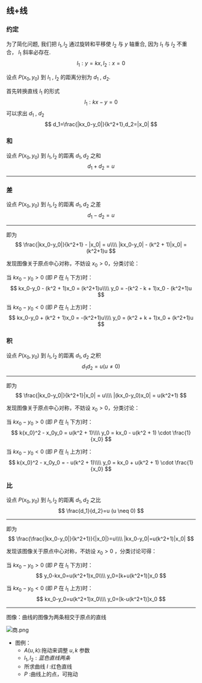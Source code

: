 ## 线+线

### 约定

为了简化问题, 我们把 $l_1,l_2$ 通过旋转和平移使 $l_2$ 与 $y$ 轴重合, 因为 $l_1$ 与 $l_2$ 不重合， $l_1$ 斜率必存在.
$$
l_1:y=kx,l_2:x=0
$$

设点 $P(x_0,y_0)$ 到 $l_1$ , $l_2$ 的距离分别为 $d_1$ , $d_2$.

首先转换直线 $l_1$ 的形式
$$
l_1:kx-y=0
$$
可以求出 $d_1$ , $d_2$ 
$$
d_1=\frac{|kx_0-y_0|}{k^2+1},d_2=|x_0|
$$

### 和

设点 $P(x_0,y_0)$ 到 $l_1,l_2$ 的距离 $d_1,d_2$ 之和
$$
d_1 + d_2 = u
$$

- - -



### 差

设点 $P(x_0,y_0)$ 到 $l_1,l_2$ 的距离 $d_1,d_2$ 之差
$$
d_1 - d_2 = u
$$

- - -
即为
$$
\frac{|kx_0-y_0|}{k^2+1} - |x_0| = u\\\\
|kx_0-y_0| - (k^2 + 1)|x_0| = (k^2+1)u
$$

发现图像关于原点中心对称，不妨设 $x_0 > 0$，分类讨论：

当 $kx_0-y_0 > 0$ (即 $P$ 在 $l_1$ 下方)时：
$$
kx_0-y_0 - (k^2 + 1)x_0 = (k^2+1)u\\\\
y_0 = -(k^2 - k + 1)x_0 - (k^2+1)u
$$

当 $kx_0-y_0 < 0$ (即 $P$ 在 $l_1$ 上方)时：
$$
kx_0-y_0 + (k^2 + 1)x_0 = -(k^2+1)u\\\\
y_0 = (k^2 + k + 1)x_0 + (k^2+1)u
$$

### 积

设点 $P(x_0,y_0)$ 到 $l_1,l_2$ 的距离 $d_1,d_2$ 之积
$$
d_1d_2=u(u \neq 0)
$$
- - -
即为
$$
\frac{|kx_0-y_0|}{k^2+1}|x_0| = u\\\\
|(kx_0-y_0)x_0| = u(k^2+1)
$$

发现图像关于原点中心对称，不妨设 $x_0 > 0$，分类讨论：

当 $kx_0-y_0 > 0$ (即 $P$ 在 $l_1$ 下方)时：
$$
k{x_0}^2 - x_0y_0 = u(k^2 + 1)\\\\
y_0 = kx_0 - u(k^2 + 1) \cdot \frac{1}{x_0}
$$

当 $kx_0-y_0 < 0$ (即 $P$ 在 $l_1$ 上方)时：
$$
k{x_0}^2 - x_0y_0 = - u(k^2 + 1)\\\\
y_0 = kx_0 + u(k^2 + 1) \cdot \frac{1}{x_0}
$$

### 比

设点 $P(x_0,y_0)$ 到 $l_1,l_2$ 的距离 $d_1,d_2$ 之比
$$
\frac{d_1}{d_2}=u (u \neq 0)
$$
- - -

即为
$$
\frac{\frac{|kx_0-y_0|}{k^2+1}}{|x_0|}=u\\\\
|kx_0-y_0|=u(k^2+1)|x_0|
$$

发现该图像关于原点中心对称，不妨设 $x_0 > 0$ ，分类讨论可得：

当 $kx_0-y_0 > 0$ (即 $P$ 在 $l_1$ 下方)时：
$$
y_0-kx_0=u(k^2+1)x_0\\\\
y_0=[k+u(k^2+1)]x_0
$$

当 $kx_0-y_0 < 0$ (即 $P$ 在 $l_1$ 上方)时：
$$
kx_0-y_0=u(k^2+1)x_0\\\\
y_0=[k-u(k^2+1)]x_0
$$

- - -

图像：曲线的图像为两条相交于原点的直线

![商.png](商.png)

- 图例：
  + $A(u,k)$:拖动来调整 $u,k$ 参数
  + $l_1,l_2:蓝色直线两条$
  + 所求曲线 $l$ :红色直线
  + $P$ :曲线上的点，可拖动 